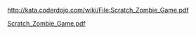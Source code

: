 <http://kata.coderdojo.com/wiki/File:Scratch_Zombie_Game.pdf>

[Scratch_Zombie_Game.pdf](../files/Scratch_Zombie_Game.pdf)

